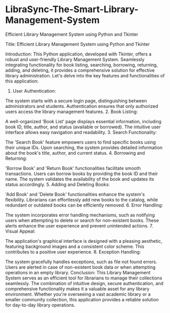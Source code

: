 # LibraSync-The-Smart-Library-Management-System
Efficient Library Management System using Python and Tkinter

Title: Efficient Library Management System using Python and Tkinter

Introduction:
This Python application, developed with Tkinter, offers a robust and user-friendly Library Management System. Seamlessly integrating functionality for book listing, searching, borrowing, returning, adding, and deleting, it provides a comprehensive solution for effective library administration. Let's delve into the key features and functionalities of this application:

1. User Authentication:

The system starts with a secure login page, distinguishing between administrators and students. Authentication ensures that only authorized users access the library management features.
2. Book Listing:

A well-organized 'Book List' page displays essential information, including book ID, title, author, and status (available or borrowed). The intuitive user interface allows easy navigation and readability.
3. Search Functionality:

The 'Search Book' feature empowers users to find specific books using their unique IDs. Upon searching, the system provides detailed information about the book's title, author, and current status.
4. Borrowing and Returning:

'Borrow Book' and 'Return Book' functionalities facilitate smooth transactions. Users can borrow books by providing the book ID and their name. The system validates the availability of the book and updates its status accordingly.
5. Adding and Deleting Books:

'Add Book' and 'Delete Book' functionalities enhance the system's flexibility. Librarians can effortlessly add new books to the catalog, while redundant or outdated books can be efficiently removed.
6. Error Handling:

The system incorporates error handling mechanisms, such as notifying users when attempting to delete or search for non-existent books. These alerts enhance the user experience and prevent unintended actions.
7. Visual Appeal:

The application's graphical interface is designed with a pleasing aesthetic, featuring background images and a consistent color scheme. This contributes to a positive user experience.
8. Exception Handling:

The system gracefully handles exceptions, such as file not found errors. Users are alerted in case of non-existent book data or when attempting operations in an empty library.
Conclusion:
This Library Management System serves as an efficient tool for librarians to manage their collections seamlessly. The combination of intuitive design, secure authentication, and comprehensive functionality makes it a valuable asset for any library environment. Whether you're overseeing a vast academic library or a smaller community collection, this application provides a reliable solution for day-to-day library operations.
